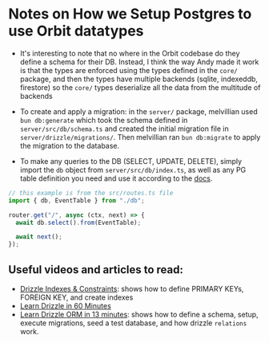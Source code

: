 # Notes on How we Setup Postgres to use Orbit datatypes

- It's interesting to note that no where in the Orbit codebase do they define a schema for their DB. Instead, I think the way Andy made it work is that the types are enforced using the types defined in the `core/` package, and then the types have multiple backends (sqlite, indexeddb, firestore) so the `core/` types deserialize all the data from the multitude of backends

- To create and apply a migration: in the `server/` package, melvillian used `bun db:generate` which took the schema defined in `server/src/db/schema.ts` and created the initial migration file in `server/drizzle/migrations/`. Then melvillian ran `bun db:migrate` to apply the migration to the database.

- To make any queries to the DB (SELECT, UPDATE, DELETE), simply import the `db` object from `server/src/db/index.ts`, as well as any PG table definition you need and use it according to the [docs](https://orm.drizzle.team/docs/select).

```ts
// this example is from the src/routes.ts file
import { db, EventTable } from "./db";

router.get("/", async (ctx, next) => {
  await db.select().from(EventTable);

  await next();
});
```

## Useful videos and articles to read:

- [Drizzle Indexes & Constraints](https://orm.drizzle.team/docs/indexes-constraints): shows how to define PRIMARY KEYs, FOREIGN KEY, and create indexes
- [Learn Drizzle in 60 Minutes](https://www.youtube.com/watch?v=7-NZ0MlPpJA)
- [Learn Drizzle ORM in 13 minutes](https://www.youtube.com/watch?v=hIYNOiZXQ7Y&t=274s): shows how to define a schema, setup, execute migrations, seed a test database, and how drizzle `relations` work.

```

```
